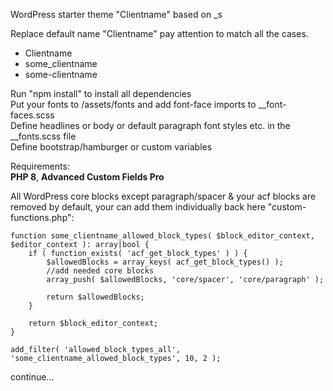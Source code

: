 WordPress starter theme "Clientname" based on _s

Replace default name "Clientname" pay attention to match all the cases.
- Clientname
- some_clientname
- some-clientname

Run "npm install" to install all dependencies  
Put your fonts to /assets/fonts and add font-face imports to  __font-faces.scss   
Define headlines or body or default paragraph font styles etc. in the __fonts.scss file  
Define bootstrap/hamburger or custom variables

Requirements:  
**PHP 8**, **Advanced Custom Fields Pro**

All WordPress core blocks except paragraph/spacer & your acf blocks are removed by default, your can add them individually back here "custom-functions.php":

```
function some_clientname_allowed_block_types( $block_editor_context, $editor_context ): array|bool {
	if ( function_exists( 'acf_get_block_types' ) ) {
		$allowedBlocks = array_keys( acf_get_block_types() );
		//add needed core blocks
		array_push( $allowedBlocks, 'core/spacer', 'core/paragraph' );
		
		return $allowedBlocks;
	}
	
	return $block_editor_context;
}

add_filter( 'allowed_block_types_all', 'some_clientname_allowed_block_types', 10, 2 );
``` 
continue...
